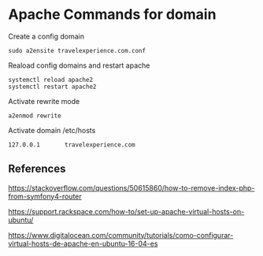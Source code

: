 # Apache Commands for domain

Create a config domain
````
sudo a2ensite travelexperience.com.conf
````
Reaload config domains and restart apache
````
systemctl reload apache2
systemctl restart apache2
````
Activate rewrite mode
````
a2enmod rewrite 
````

Activate domain /etc/hosts
````
127.0.0.1       travelexperience.com
````

## References

https://stackoverflow.com/questions/50615860/how-to-remove-index-php-from-symfony4-router

https://support.rackspace.com/how-to/set-up-apache-virtual-hosts-on-ubuntu/

https://www.digitalocean.com/community/tutorials/como-configurar-virtual-hosts-de-apache-en-ubuntu-16-04-es